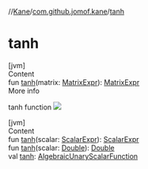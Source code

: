 //[Kane](../index.md)/[com.github.jomof.kane](index.md)/[tanh](tanh.md)



# tanh  
[jvm]  
Content  
fun [tanh](tanh.md)(matrix: [MatrixExpr](-matrix-expr/index.md)): [MatrixExpr](-matrix-expr/index.md)  
More info  


tanh function ![](https://jomof.github.io/kane/figures/tanh-profile.svg)

  


[jvm]  
Content  
fun [tanh](tanh.md)(scalar: [ScalarExpr](-scalar-expr/index.md)): [ScalarExpr](-scalar-expr/index.md)  
fun [tanh](tanh.md)(scalar: [Double](https://kotlinlang.org/api/latest/jvm/stdlib/kotlin/-double/index.html)): [Double](https://kotlinlang.org/api/latest/jvm/stdlib/kotlin/-double/index.html)  
val [tanh](tanh.md): [AlgebraicUnaryScalarFunction](../com.github.jomof.kane.impl.functions/-algebraic-unary-scalar-function/index.md)  



